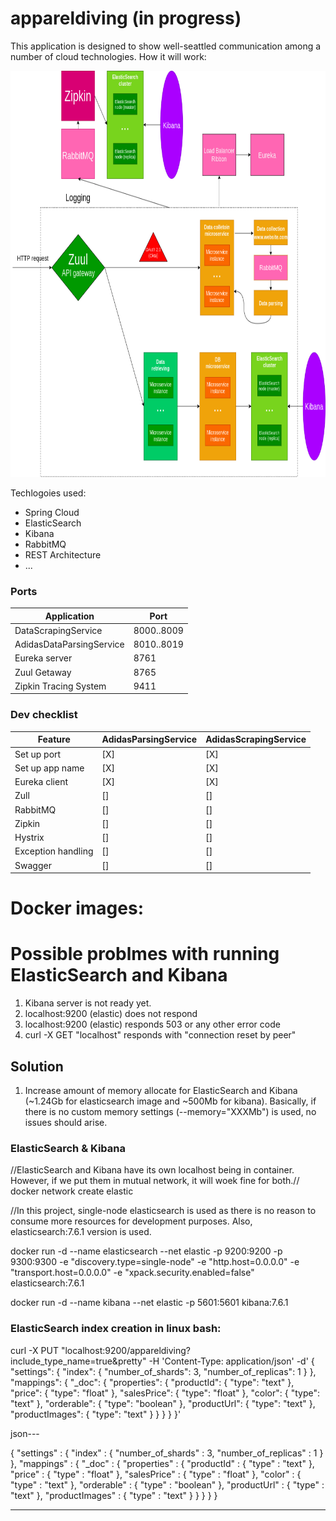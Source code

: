 # appareldiving (in progress)

This application is designed to show well-seattled communication among a number of cloud technologies. How it will work:

<img src="appareldiving.png" width="650" height="650">


Techlogoies used:
- Spring Cloud
- ElasticSearch
- Kibana
- RabbitMQ
- REST Architecture
- ...

### Ports

| Application  | Port | 
| ------------- | ------------- | 
| DataScrapingService  | 8000..8009  |
| AdidasDataParsingService  | 8010..8019  |
| Eureka server  | 8761  |
| Zuul Getaway  | 8765  |
| Zipkin Tracing System  | 9411  |



### Dev checklist

| Feature  | AdidasParsingService | AdidasScrapingService |
| ------------- | ------------- | ------------- |
| Set up port  | [X]  | [X] |
| Set up app name  | [X]  | [X] |
| Eureka client  | [X]  | [X] |
| Zull | []  | [] |
| RabbitMQ  | [] | [] |
| Zipkin  | []  | [] |
| Hystrix  | []  | [] |
| Exception handling  | [] | [] |
| Swagger  | []  | [] |

# Docker images:

# Possible problmes with running ElasticSearch and Kibana
1. Kibana server is not ready yet.
2. localhost:9200 (elastic) does not respond 
3. localhost:9200 (elastic) responds 503 or any other error code
4. curl -X GET "localhost" responds with "connection reset by peer"

## Solution
1. Increase amount of memory allocate for ElasticSearch and Kibana (~1.24Gb for elasticsearch image and ~500Mb for kibana). Basically, if there is no custom memory settings (--memory="XXXMb") is used, no issues should arise.

### ElasticSearch & Kibana
//ElasticSearch and Kibana have its own localhost being in container. However, if we put them in mutual network, it will woek fine for both.//
docker network create elastic

//In this project, single-node elasticsearch is used as there is no reason to consume more resources for development purposes. Also, elasticsearch:7.6.1 version is used.

docker run -d --name elasticsearch --net elastic -p 9200:9200 -p 9300:9300 -e "discovery.type=single-node" -e "http.host=0.0.0.0" -e "transport.host=0.0.0.0" -e "xpack.security.enabled=false" elasticsearch:7.6.1


docker run -d --name kibana --net elastic -p 5601:5601 kibana:7.6.1

### ElasticSearch index creation in linux bash:
curl -X PUT "localhost:9200/appareldiving?include_type_name=true&pretty" -H 'Content-Type: application/json' -d' { "settings": { "index": { "number_of_shards": 3, "number_of_replicas": 1 } }, "mappings": { "_doc": { "properties": { "productId": { "type": "text" }, "price": { "type": "float" }, "salesPrice": { "type": "float" }, "color": { "type": "text" }, "orderable": { "type": "boolean" }, "productUrl": { "type": "text" }, "productImages": { "type": "text" } } } } }'

json---

{
    "settings" : {
        "index" : {
            "number_of_shards" : 3, 
            "number_of_replicas" : 1 
        }
    },
    "mappings" : {
        "_doc" : {
            "properties" : {
                "productId" : { "type" : "text" },
                "price" : { "type" : "float" },
                "salesPrice" : { "type" : "float" },
                "color" : { "type" : "text" },
                "orderable" : { "type" : "boolean" },
                "productUrl" : { "type" : "text" },
                "productImages" : { "type" : "text" }
            }
        }
    }
}

----
